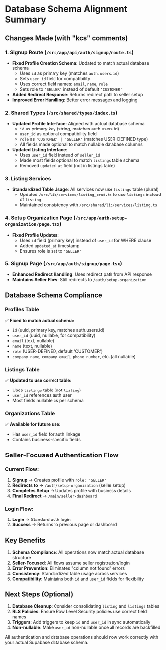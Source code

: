# Database Schema Alignment Summary

## Changes Made (with "kcs" comments)

### 1. **Signup Route (`/src/app/api/auth/signup/route.ts`)**
- **Fixed Profile Creation Schema**: Updated to match actual database schema
  - Uses `id` as primary key (matches `auth.users.id`)
  - Sets `user_id` field for compatibility  
  - Uses correct field names: `email`, `name`, `role`
  - Sets role to `'SELLER'` instead of default `'CUSTOMER'`
- **Added Redirect Response**: Returns redirect path to seller setup
- **Improved Error Handling**: Better error messages and logging

### 2. **Shared Types (`/src/shared/types/index.ts`)**
- **Updated Profile Interface**: Aligned with actual database schema
  - `id` as primary key (string, matches auth.users.id)
  - `user_id` as optional compatibility field
  - `role` as `'CUSTOMER' | 'SELLER'` (matches USER-DEFINED type)
  - All fields made optional to match nullable database columns
- **Updated Listing Interface**: 
  - Uses `user_id` field instead of `seller_id`
  - Made most fields optional to match `listings` table schema
  - Removed `updated_at` field (not in listings table)

### 3. **Listing Services**
- **Standardized Table Usage**: All services now use `listings` table (plural)
  - Updated `/src/lib/services/listing_crud.ts` to use `listings` instead of `listing`
  - Maintained consistency with `/src/shared/lib/services/listing.ts`

### 4. **Setup Organization Page (`/src/app/auth/setup-organization/page.tsx`)**
- **Fixed Profile Updates**: 
  - Uses `id` field (primary key) instead of `user_id` for WHERE clause
  - Added `updated_at` timestamp
  - Ensures role is set to `'SELLER'`

### 5. **Signup Page (`/src/app/auth/signup/page.tsx`)**
- **Enhanced Redirect Handling**: Uses redirect path from API response
- **Maintains Seller Flow**: Still redirects to `/auth/setup-organization`

## Database Schema Compliance

### Profiles Table
✅ **Fixed to match actual schema:**
- `id` (uuid, primary key, matches auth.users.id)
- `user_id` (uuid, nullable, for compatibility)
- `email` (text, nullable)
- `name` (text, nullable) 
- `role` (USER-DEFINED, default 'CUSTOMER')
- `company_name`, `company_email`, `phone_number`, etc. (all nullable)

### Listings Table
✅ **Updated to use correct table:**
- Uses `listings` table (not `listing`)
- `user_id` references auth user
- Most fields nullable as per schema

### Organizations Table
✅ **Available for future use:**
- Has `user_id` field for auth linkage
- Contains business-specific fields

## Seller-Focused Authentication Flow

### Current Flow:
1. **Signup** → Creates profile with `role: 'SELLER'`
2. **Redirects to** → `/auth/setup-organization` (seller setup)
3. **Completes Setup** → Updates profile with business details
4. **Final Redirect** → `/main/seller-dashboard`

### Login Flow:
1. **Login** → Standard auth login
2. **Success** → Returns to previous page or dashboard

## Key Benefits

1. **Schema Compliance**: All operations now match actual database structure
2. **Seller-Focused**: All flows assume seller registration/login
3. **Error Prevention**: Eliminates "column not found" errors
4. **Consistency**: Standardized table usage across services
5. **Compatibility**: Maintains both `id` and `user_id` fields for flexibility

## Next Steps (Optional)

1. **Database Cleanup**: Consider consolidating `listing` and `listings` tables
2. **RLS Policies**: Ensure Row Level Security policies use correct field names
3. **Triggers**: Add triggers to keep `id` and `user_id` in sync automatically
4. **Non-nullable**: Make `user_id` non-nullable once all records are backfilled

All authentication and database operations should now work correctly with your actual Supabase database schema.

